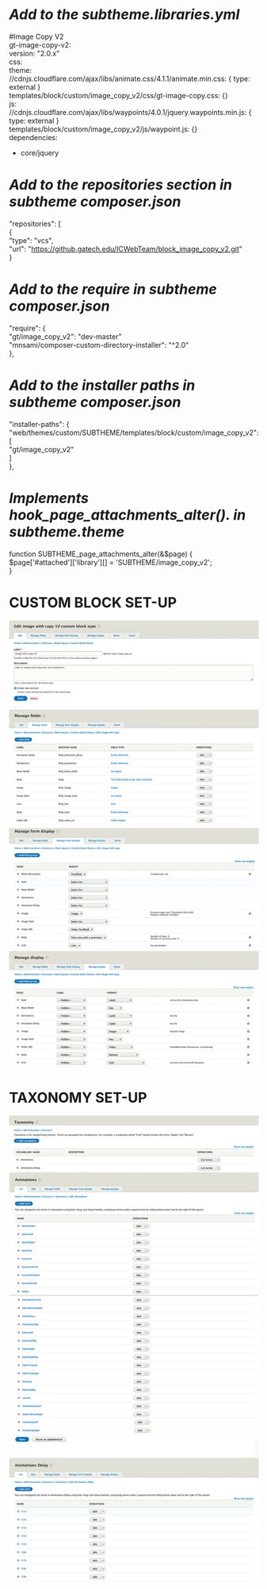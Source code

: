 # *Add to the subtheme.libraries.yml*

#Image Copy V2 <br />
gt-image-copy-v2: <br />
version: "2.0.x" <br />
css: <br />
theme: <br />
//cdnjs.cloudflare.com/ajax/libs/animate.css/4.1.1/animate.min.css: { type: external } <br />
templates/block/custom/image_copy_v2/css/gt-image-copy.css: {} <br />
js: <br />
//cdnjs.cloudflare.com/ajax/libs/waypoints/4.0.1/jquery.waypoints.min.js: { type: external } <br />
templates/block/custom/image_copy_v2/js/waypoint.js: {} <br />
dependencies: <br />
- core/jquery <br />

# *Add to the repositories section in subtheme composer.json*

"repositories": [ <br />
{ <br />
"type": "vcs", <br />
"url": "https://github.gatech.edu/ICWebTeam/block_image_copy_v2.git" <br />
}
# *Add to the require in subtheme composer.json*

"require": { <br />
"gt/image_copy_v2": "dev-master" <br />
"mnsami/composer-custom-directory-installer": "^2.0"<br />
},

# *Add to the installer paths in subtheme composer.json*
"installer-paths": { <br />
"web/themes/custom/SUBTHEME/templates/block/custom/image_copy_v2": [ <br />
"gt/image_copy_v2" <br />
] <br />
},

# *Implements hook_page_attachments_alter(). in subtheme.theme*
function SUBTHEME_page_attachments_alter(&$page) {<br />
$page['#attached']['library'][] = 'SUBTHEME/image_copy_v2';<br />
}

# **CUSTOM BLOCK  SET-UP**
![](images/set-up.png)

# **TAXONOMY SET-UP**
![](images/animations.png)

